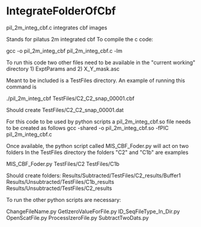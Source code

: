 # IntegrateFolderOfCbf

pil_2m_integ_cbf.c integrates cbf images

Stands for pilatus 2m integrated cbf
To compile the c code:

gcc -o pil_2m_integ_cbf pil_2m_integ_cbf.c -lm

To run this code two other files need to be available in the "current working" directory 1) ExptParams and 2) X_Y_mask.asc

Meant to be included is a TestFiles directory.
An example of running this command is

./pil_2m_integ_cbf TestFiles/C2_C2_snap_00001.cbf

Should create TestFiles/C2_C2_snap_00001.dat

For this code to be used by python scripts a pil_2m_integ_cbf.so file needs to be created as follows
gcc -shared -o pil_2m_integ_cbf.so -fPIC pil_2m_integ_cbf.c

Once available, the python script called MIS_CBF_Foder.py will act on two folders
In the TestFiles directory the folders "C2" and "C1b" are examples

MIS_CBF_Foder.py TestFiles/C2 TestFiles/C1b

Should create folders:
Results/Subtracted/TestFiles/C2_results/Buffer1
Results/Unsubtracted/TestFiles/C1b_results
Results/Unsubtracted/TestFiles/C2_results

To run the other python scripts are necessary:

ChangeFileName.py
GetIzeroValueForFile.py
ID_SeqFileType_In_Dir.py
OpenScatFile.py
ProcessIzeroFile.py
SubtractTwoDats.py



